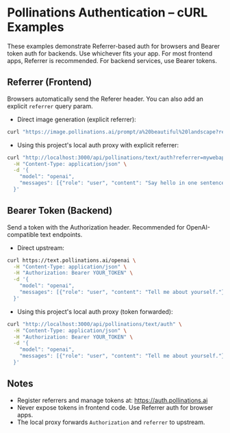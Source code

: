# Pollinations Authentication – cURL Examples

These examples demonstrate Referrer-based auth for browsers and Bearer token auth for backends. Use whichever fits your app. For most frontend apps, Referrer is recommended. For backend services, use Bearer tokens.

## Referrer (Frontend)

Browsers automatically send the Referer header. You can also add an explicit `referrer` query param.

- Direct image generation (explicit referrer):

```bash
curl "https://image.pollinations.ai/prompt/a%20beautiful%20landscape?referrer=mywebapp.com"
```

- Using this project's local auth proxy with explicit referrer:

```bash
curl "http://localhost:3000/api/pollinations/text/auth?referrer=mywebapp.com" \
  -H "Content-Type: application/json" \
  -d '{
    "model": "openai",
    "messages": [{"role": "user", "content": "Say hello in one sentence."}]
  }'
```

## Bearer Token (Backend)

Send a token with the Authorization header. Recommended for OpenAI-compatible text endpoints.

- Direct upstream:

```bash
curl https://text.pollinations.ai/openai \
  -H "Content-Type: application/json" \
  -H "Authorization: Bearer YOUR_TOKEN" \
  -d '{
    "model": "openai",
    "messages": [{"role": "user", "content": "Tell me about yourself."}]
  }'
```

- Using this project's local auth proxy (token forwarded):

```bash
curl "http://localhost:3000/api/pollinations/text/auth" \
  -H "Content-Type: application/json" \
  -H "Authorization: Bearer YOUR_TOKEN" \
  -d '{
    "model": "openai",
    "messages": [{"role": "user", "content": "Tell me about yourself."}]
  }'
```

## Notes

- Register referrers and manage tokens at: https://auth.pollinations.ai
- Never expose tokens in frontend code. Use Referrer auth for browser apps.
- The local proxy forwards `Authorization` and `referrer` to upstream.
